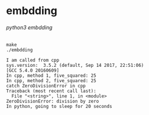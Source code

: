 # embdding

###### python3 embdding

    make
    ./embdding

    I am called from cpp
    sys.version:  3.5.2 (default, Sep 14 2017, 22:51:06)
    [GCC 5.4.0 20160609]
    In cpp, method 1, five_squared: 25
    In cpp, method 2, five_squared: 25
    catch ZeroDivisionError in cpp
    Traceback (most recent call last):
      File "<string>", line 1, in <module>
    ZeroDivisionError: division by zero
    In python, going to sleep for 20 seconds

